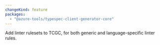 ```yaml
---
changeKind: feature
packages:
  - "@azure-tools/typespec-client-generator-core"
---
```


Add linter rulesets to TCGC, for both generic and language-specific linter rules.
